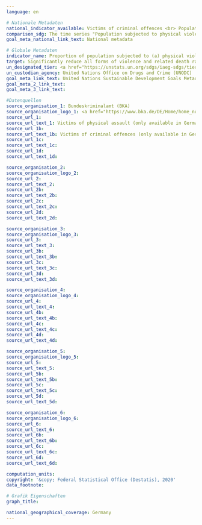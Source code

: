 ```yaml
---
language: en

# Nationale Metadaten
national_indicator_available: Victims of criminal offences <br> Population who were victims of criminal offences
comparison_sdg: The time series "Population subjected to physical violence" is compliant with the global metadata. The time series "Victims of criminal offences" offers additional information, and is based on the police crime statistics. It only includes cases that were reported to the police.
goal_meta_national_link_text: National metadata

# Globale Metadaten
indicator_name: Proportion of population subjected to (a) physical violence, (b) psychological violence and (c) sexual violence in the previous 12 months
target: Significantly reduce all forms of violence and related death rates everywhere
un_designated_tier: <a href="https://unstats.un.org/sdgs/iaeg-sdgs/tier-classification/" title="Click here for more information on the UN tier classification.">Tier II</a>
un_custodian_agency: United Nations Office on Drugs and Crime (UNODC)
goal_meta_link_text: United Nations Sustainable Development Goals Metadata
goal_meta_2_link_text: 
goal_meta_3_link_text: 

#Datenquellen
source_organisation_1: Bundeskriminalamt (BKA)
source_organisation_logo_1: <a href="https://www.bka.de/DE/Home/home_node.html;jsessionid=080F94561A7C38E2777BF7B3E8EBD07C.live0612"><img src="https://g205sdgs.github.io/sdg-indicators/public/OrgImgEn/bka.png" alt="Logo bka" style="height:60px; width:148px" /></a>
source_url_1: 
source_url_text_1: Victims of physical assault (only available in German)
source_url_1b: 
source_url_text_1b: Victims of criminal offences (only available in German)
source_url_1c: 
source_url_text_1c: 
source_url_1d: 
source_url_text_1d: 

source_organisation_2: 
source_organisation_logo_2: 
source_url_2: 
source_url_text_2: 
source_url_2b: 
source_url_text_2b: 
source_url_2c: 
source_url_text_2c: 
source_url_2d: 
source_url_text_2d: 

source_organisation_3: 
source_organisation_logo_3: 
source_url_3: 
source_url_text_3: 
source_url_3b: 
source_url_text_3b: 
source_url_3c: 
source_url_text_3c: 
source_url_3d: 
source_url_text_3d: 

source_organisation_4: 
source_organisation_logo_4: 
source_url_4: 
source_url_text_4: 
source_url_4b: 
source_url_text_4b: 
source_url_4c: 
source_url_text_4c: 
source_url_4d: 
source_url_text_4d: 

source_organisation_5: 
source_organisation_logo_5: 
source_url_5: 
source_url_text_5: 
source_url_5b: 
source_url_text_5b: 
source_url_5c: 
source_url_text_5c: 
source_url_5d: 
source_url_text_5d: 

source_organisation_6: 
source_organisation_logo_6: 
source_url_6: 
source_url_text_6: 
source_url_6b: 
source_url_text_6b: 
source_url_6c: 
source_url_text_6c: 
source_url_6d: 
source_url_text_6d: 

computation_units: 
copyright: '&copy; Federal Statistical Office (Destatis), 2020'
data_footnote: 

# Grafik Eigenschaften
graph_title: 

national_geographical_coverage: Germany
---
```


